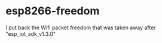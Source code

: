 # esp8266-freedom
I put back the Wifi packet freedom that was taken away after "esp_iot_sdk_v1.3.0"
